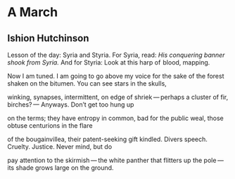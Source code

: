 # A March
## Ishion Hutchinson
Lesson of the day: Syria and Styria.
For Syria, read: _His conquering banner shook from Syria._
And for Styria: Look at this harp of  blood, mapping.

Now I am tuned. I am going to go above
my voice for the sake of the forest shaken
on the bitumen. You can see stars in the skulls,

winking, synapses, intermittent, on edge
of shriek — perhaps a cluster of fir, birches? —
Anyways. Don’t get too hung up

on the terms; they have entropy
in common, bad for the public weal,
those obtuse centurions in the flare

of the bougainvillea, their patent-seeking
gift kindled. Divers speech. Cruelty.
Justice. Never mind, but do

pay attention to the skirmish — the white
panther that flitters up the pole —
its shade grows large on the ground.
